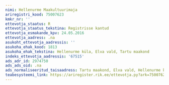 ```yaml
---
nimi: Hellenurme Maakultuurimaja
ariregistri_kood: 75007623
kmkr_nr: ''
ettevotja_staatus: R
ettevotja_staatus_tekstina: Registrisse kantud
ettevotja_esmakande_kpv: 24.05.2016
ettevotja_aadress: .na
asukoht_ettevotja_aadressis: ''
asukoha_ehak_kood: 1813
asukoha_ehak_tekstina: Hellenurme küla, Elva vald, Tartu maakond
indeks_ettevotja_aadressis: '67515'
ads_adr_id: 2974750
ads_ads_oid: .na
ads_normaliseeritud_taisaadress: Tartu maakond, Elva vald, Hellenurme küla
teabesysteemi_link: https://ariregister.rik.ee/ettevotja.py?ark=75007623&ref=rekvisiidid
---
```

